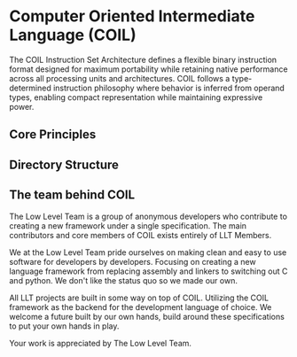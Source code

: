 # Computer Oriented Intermediate Language (COIL)

The COIL Instruction Set Architecture defines a flexible binary instruction format designed for maximum portability while retaining native performance across all processing units and architectures. COIL follows a type-determined instruction philosophy where behavior is inferred from operand types, enabling compact representation while maintaining expressive power.

## Core Principles

## Directory Structure

## The team behind COIL
The Low Level Team is a group of anonymous developers who contribute to creating a new framework under a single specification. The main contributors and core members of COIL exists entirely of LLT Members.

We at the Low Level Team pride ourselves on making clean and easy to use software for developers by developers. Focusing on creating a new language framework from replacing assembly and linkers to switching out C and python. We don't like the status quo so we made our own.

All LLT projects are built in some way on top of COIL. Utilizing the COIL framework as the backend for the development language of choice. We welcome a future built by our own hands, build around these specifications to put your own hands in play.

Your work is appreciated by The Low Level Team.



